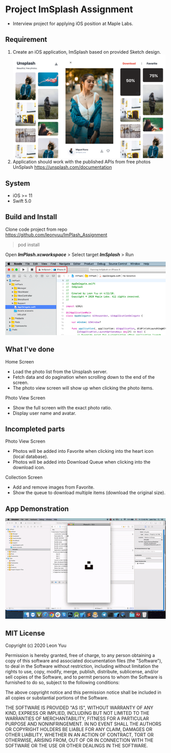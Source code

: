 # Project ImSplash Assignment
- Interview project for applying iOS position at Maple Labs.

## Requirement
1. Create an iOS application, ImSplash based on provided Sketch design.
![alt text](https://github.com/leonyuu/ImPlash_Assignment/blob/master/sketch_design.png)
2. Application should work with the published APIs from free photos UnSplash https://unsplash.com/documentation

## System
- iOS >= 11
- Swift 5.0

## Build and Install
Clone code project from repo https://github.com/leonyuu/ImPlash_Assignment

> pod install

Open ***ImPlash.xcworkspace*** > Select target ***ImSplash*** > Run

![alt text](https://github.com/leonyuu/ImPlash_Assignment/blob/master/xcode_run.png)

## What I've done
Home Screen
- Load the photo list from the Unsplash server.
- Fetch data and do pagination when scrolling down to the end of the screen.
- The photo view screen will show up when clicking the photo items.

Photo View Screen
- Show the full screen with the exact photo ratio.
- Display user name and avatar.

## Incompleted parts
Photo View Screen
- Photos will be added into Favorite when clicking into the heart icon (local database).
- Photos will be added into Download Queue when clicking into the download icon.

Collection Screen
- Add and remove images from Favorite.
- Show the queue to download multiple items (download the original size).

## App Demonstration
![alt text](https://github.com/leonyuu/ImPlash_Assignment/blob/master/app_demo.gif)

## MIT License

Copyright (c) 2020 Leon Yuu

Permission is hereby granted, free of charge, to any person obtaining a copy
of this software and associated documentation files (the "Software"), to deal
in the Software without restriction, including without limitation the rights
to use, copy, modify, merge, publish, distribute, sublicense, and/or sell
copies of the Software, and to permit persons to whom the Software is
furnished to do so, subject to the following conditions:

The above copyright notice and this permission notice shall be included in all
copies or substantial portions of the Software.

THE SOFTWARE IS PROVIDED "AS IS", WITHOUT WARRANTY OF ANY KIND, EXPRESS OR
IMPLIED, INCLUDING BUT NOT LIMITED TO THE WARRANTIES OF MERCHANTABILITY,
FITNESS FOR A PARTICULAR PURPOSE AND NONINFRINGEMENT. IN NO EVENT SHALL THE
AUTHORS OR COPYRIGHT HOLDERS BE LIABLE FOR ANY CLAIM, DAMAGES OR OTHER
LIABILITY, WHETHER IN AN ACTION OF CONTRACT, TORT OR OTHERWISE, ARISING FROM,
OUT OF OR IN CONNECTION WITH THE SOFTWARE OR THE USE OR OTHER DEALINGS IN THE
SOFTWARE.
